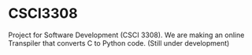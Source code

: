 # CSCI3308
Project for Software Development (CSCI 3308).
We are making an online Transpiler that converts C to Python code.
(Still under development)
